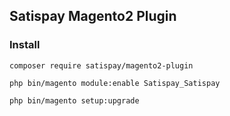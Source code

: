 ## Satispay Magento2 Plugin

### Install

```
composer require satispay/magento2-plugin
```

```
php bin/magento module:enable Satispay_Satispay
```

```
php bin/magento setup:upgrade
```